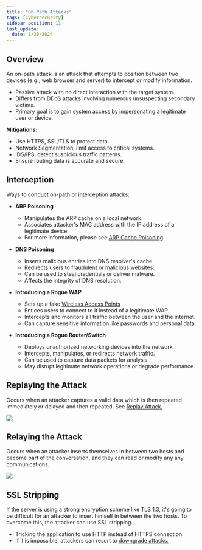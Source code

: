 ```yaml
---
title: "On-Path Attacks"
tags: [Cybersecurity]
sidebar_position: 11
last_update:
  date: 1/30/2024
---
```




## Overview

An on-path attack is an attack that attempts to position between two devices (e.g., web browser and server) to intercept or modify information.

- Passive attack with no direct interaction with the target system.
- Differs from DDoS attacks involving numerous unsuspecting secondary victims.
- Primary goal is to gain system access by impersonating a legitimate user or device.

**Mitigations:**

- Use HTTPS, SSL/TLS to protect data.
- Network Segmentation, limit access to critical systems.
- IDS/IPS, detect suspicious traffic patterns.
- Ensure routing data is accurate and secure.

## Interception 

Ways to conduct on-path or interception attacks:

- **ARP Poisoning**

  - Manipulates the ARP cache on a local network.
  - Associates attacker's MAC address with the IP address of a legitimate device.
  - For more information, please see [ARP Cache Poisoning](./012-Layer-2-Attacks.md#arp-cache-poisoning)

- **DNS Poisoning**

  - Inserts malicious entries into DNS resolver's cache.
  - Redirects users to fraudulent or malicious websites.
  - Can be used to steal credentials or deliver malware.
  - Affects the integrity of DNS resolution.

- **Introducing a Rogue WAP**

  - Sets up a fake [Wireless Access Points](/docs/004-Networking/001-The-Basics/060-Wireless-Networking.md)
  - Entices users to connect to it instead of a legitimate WAP.
  - Intercepts and monitors all traffic between the user and the internet.
  - Can capture sensitive information like passwords and personal data.

- **Introducing a Rogue Router/Switch**

  - Deploys unauthorized networking devices into the network.
  - Intercepts, manipulates, or redirects network traffic.
  - Can be used to capture data packets for analysis.
  - May disrupt legitimate network operations or degrade performance.


## Replaying the Attack 

Occurs when an attacker captures a valid data which is then repeated immediately or delayed and then repeated. See [Replay Attack.](./005-Spoofing-Attacks.md#replay-attack)


<div class="img-center">

![](/img/docs/sec+-replaying-the-attack.png)


</div>


## Relaying the Attack 

Occurs when an attacker inserts themselves in between two hosts and become part of the conversation, and they can read or modify any any communications.


<div class="img-center">

![](/img/docs/sec+-relaying-the-attack.png)


</div>


## SSL Stripping 

If the server is using a strong encryption scheme like TLS 1.3, it's going to be difficult for an attacker to insert himself in between the two hosts. To overcome this, the attacker can use SSL stripping.

- Tricking the application to use HTTP instead of HTTPS connection.
- If it is impossible, attackers can resort to [downgrade attacks.](./002-Cryptographic-Attacks.md#downgrade-attacks)

